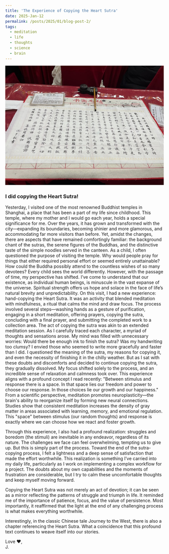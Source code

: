 ```yaml
---
title: 'The Experience of Copying the Heart Sutra'
date: 2025-Jan-12
permalink: /posts/2025/01/blog-post-2/
tags:
  - meditation
  - life
  - thoughts
  - science
  - brain
---
```

<img src='/images/2025-01-12-blog-post.jpg'><br>

### I did copying the Heart Sutra!

Yesterday, I visited one of the most renowned Buddhist temples in Shanghai, a place that has been a part of my life since childhood. This temple, where my mother and I would go each year, holds a special significance for me. Over the years, it has grown and transformed with the city—expanding its boundaries, becoming shinier and more glamorous, and accommodating far more visitors than before. Yet, amidst the changes, there are aspects that have remained comfortingly familiar: the background chant of the sutras, the serene figures of the Buddhas, and the distinctive taste of the simple noodles served in the canteen.
As a child, I often questioned the purpose of visiting the temple. Why would people pray for things that either required personal effort or seemed entirely unattainable? How could the Buddha possibly attend to the countless wishes of so many devotees? Every child sees the world differently. However, with the passage of time, my perspective has shifted. I’ve come to understand that our existence, as individual human beings, is minuscule in the vast expanse of the universe. Spiritual strength offers us hope and solace in the face of life’s natural brevity and unpredictability.
On this visit, I had a new experience: hand-copying the Heart Sutra. It was an activity that blended meditation with mindfulness, a ritual that calms the mind and draw focus. The process involved several steps—washing hands as a gesture of purification, engaging in a short meditation, offering prayers, copying the sutra, concluding with a final prayer, and submitting the completed work to a collection area.
The act of copying the sutra was akin to an extended meditation session. As I carefully traced each character, a myriad of thoughts and sensations arose. My mind was filled with unnecessary worries: Would there be enough ink to finish the sutra? Was my handwriting too clumsy? I envied those who seemed to write more gracefully and faster than I did. I questioned the meaning of the sutra, my reasons for copying it, and even the necessity of finishing it in the chilly weather. But as I sat with these doubts and discomforts and decided to continue copying the sutra, they gradually dissolved. My focus shifted solely to the process, and an incredible sense of relaxation and calmness took over.
This experience aligns with a profound concept I read recently:
"Between stimulus and response there is a space. In that space lies our freedom and power to choose our response. In those choices lie our growth and our happiness."
From a scientific perspective, meditation promotes neuroplasticity—the brain's ability to reorganize itself by forming new neural connections. Studies show that consistent meditation increases the density of gray matter in areas associated with learning, memory, and emotional regulation. This "space" between stimulus (our random thoughts) and response is exactly where we can choose how we react and foster growth.

Through this experience, I also had a profound realization: struggles and boredom (the stimuli) are inevitable in any endeavor, regardless of its nature. The challenges we face can feel overwhelming, tempting us to give up. But this is simply part of the process. Toward the end of the sutra-copying process, I felt a lightness and a deep sense of satisfaction that made the effort worthwhile. This realization is something I’ve carried into my daily life, particularly as I work on implementing a complex workflow for a project. The doubts about my own capabilities and the moments of frustration are considerable, but I try to calm these uncomfortable thoughts and keep myself moving forward.

Copying the Heart Sutra was not merely an act of devotion; it can be seen as a mirror reflecting the patterns of struggle and triumph in life. It reminded me of the importance of patience, focus, and the value of persistence. Most importantly, it reaffirmed that the light at the end of any challenging process is what makes everything worthwhile.

Interestingly, in the classic Chinese tale Journey to the West, there is also a chapter referencing the Heart Sutra. What a coincidence that this profound text continues to weave itself into our stories.

Love ❤️,<br> 
J.
